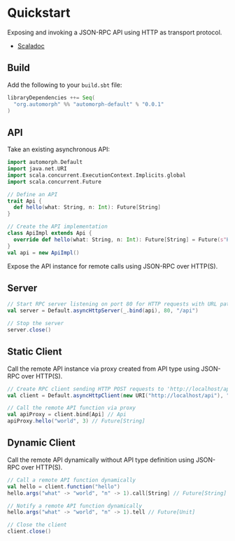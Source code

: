 # Quickstart

Exposing and invoking a JSON-RPC API using HTTP as transport protocol.

* [Scaladoc](https://www.javadoc.io/doc/org.automorph/automorph-core_3.0.0/latest/)

## Build

Add the following to your `build.sbt` file:

```scala
libraryDependencies ++= Seq(
  "org.automorph" %% "automorph-default" % "0.0.1"
)
```

## API

Take an existing asynchronous API:

```scala
import automorph.Default
import java.net.URI
import scala.concurrent.ExecutionContext.Implicits.global
import scala.concurrent.Future

// Define an API
trait Api {
  def hello(what: String, n: Int): Future[String]
}

// Create the API implementation
class ApiImpl extends Api {
  override def hello(what: String, n: Int): Future[String] = Future(s"Hello $n $what!")
}
val api = new ApiImpl()

```

Expose the API instance for remote calls using JSON-RPC over HTTP(S).

## Server

```scala
// Start RPC server listening on port 80 for HTTP requests with URL path '/api'
val server = Default.asyncHttpServer(_.bind(api), 80, "/api")

// Stop the server
server.close()
```

## Static Client

Call the remote API instance via proxy created from API type using JSON-RPC over HTTP(S).

```scala
// Create RPC client sending HTTP POST requests to 'http://localhost/api'
val client = Default.asyncHttpClient(new URI("http://localhost/api"), "POST")

// Call the remote API function via proxy
val apiProxy = client.bind[Api] // Api
apiProxy.hello("world", 3) // Future[String]
```

## Dynamic Client

Call the remote API dynamically without API type definition using JSON-RPC over HTTP(S).

```scala
// Call a remote API function dynamically
val hello = client.function("hello")
hello.args("what" -> "world", "n" -> 1).call[String] // Future[String]

// Notify a remote API function dynamically
hello.args("what" -> "world", "n" -> 1).tell // Future[Unit]

// Close the client
client.close()
```
